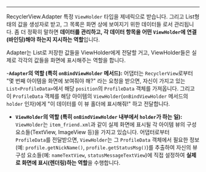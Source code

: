 ___

RecyclerView.Adapter 특정 `ViewHolder` 타입을 제네릭으로 받습니다.
그리고 List<T>형태의 값을 생성자로 받고, 그 목록은 화면 상에 보여지기 위한 데이터들 로서 관리됩니다. 좀 더 정확히 말하면 **데이터를 관리하고, 각 데이터 항목을 어떤 `ViewHolder`에 연결(바인딩)해야 하는지 지시하는 역할**입니다.

Adapter는 List로 저장한 값들을 ViewHolder에게 전달할 거고, ViewHolder들은 실제로 각각의 값들을 화면에 표시해주는 역할을 합니다.

 -**`Adapter`의 역할 (특히 `onBindViewHolder` 메서드):** 어댑터는 `RecyclerView`로부터 "몇 번째 아이템을 화면에 보여줘야 해?" 라는 요청을 받으면, 자신이 가지고 있는 `List<ProfileData>`에서 해당 `position`의 `ProfileData` 객체를 가져옵니다. 그리고 이 `ProfileData` 객체를 해당 아이템의 `ViewHolder`(`onBindViewHolder` 메서드의 `holder` 인자)에게 "이 데이터를 이 뷰 홀더에 표시해줘!" 하고 전달합니다.
    
- **`ViewHolder`의 역할 (특히 `onBindViewHolder` 내부에서 `holder`가 하는 일):** `ViewHolder`는 `item_friend.xml`과 같이 실제 화면에 표시될 각 아이템 뷰의 구성 요소들(TextView, ImageView 등)을 가지고 있습니다. 어댑터로부터 `ProfileData`를 전달받으면, `ViewHolder`는 그 `ProfileData` 객체에서 필요한 정보(예: `profile.getNickName()`, `profile.getStatusMsg()`)를 추출하여 자신의 뷰 구성 요소들(예: `nameTextView`, `statusMessageTextView`)에 직접 설정하여 **실제로 화면에 표시(렌더링)하는 역할**을 수행합니다.